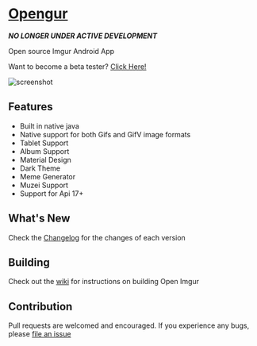 # [Opengur](https://kennyc1012.github.io/Opengur/)

***NO LONGER UNDER ACTIVE DEVELOPMENT***

Open source Imgur Android App

Want to become a beta tester? [Click Here!](https://plus.google.com/u/0/communities/107476382114210885879)

![screenshot](https://github.com/Kennyc1012/Opengur/raw/master/assets/ss1.png)

## Features

- Built in native java
- Native support for both Gifs and GifV image formats
- Tablet Support
- Album Support
- Material Design
- Dark Theme
- Meme Generator
- Muzei Support
- Support for Api 17+

## What's New

Check the [Changelog](https://github.com/Kennyc1012/Opengur/blob/master/CHANGELOG.MD) for the changes of each version

## Building

Check out the [wiki](https://github.com/Kennyc1012/Opengur/wiki) for instructions on building Open Imgur

## Contribution

Pull requests are welcomed and encouraged. If you experience any bugs, please [file an issue](https://github.com/Kennyc1012/Opengur/issues/new)
